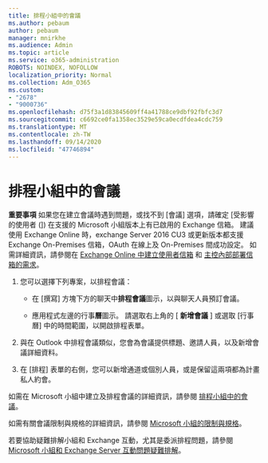 ```yaml
---
title: 排程小組中的會議
ms.author: pebaum
author: pebaum
manager: mnirkhe
ms.audience: Admin
ms.topic: article
ms.service: o365-administration
ROBOTS: NOINDEX, NOFOLLOW
localization_priority: Normal
ms.collection: Adm_O365
ms.custom:
- "2678"
- "9000736"
ms.openlocfilehash: d75f3a1d83845609ff4a41788ce9dbf92fbfc3d7
ms.sourcegitcommit: c6692ce0fa1358ec3529e59ca0ecdfdea4cdc759
ms.translationtype: MT
ms.contentlocale: zh-TW
ms.lasthandoff: 09/14/2020
ms.locfileid: "47746894"
---
```

# <a name="schedule-a-meeting-in-teams"></a>排程小組中的會議

**重要事項** 如果您在建立會議時遇到問題，或找不到 [會議] 選項，請確定 [受影響的使用者 (]) 在支援的 Microsoft 小組版本上有已啟用的 Exchange 信箱。 建議使用 Exchange Online 時，exchange Server 2016 CU3 或更新版本都支援 Exchange On-Premises 信箱，OAuth 在線上及 On-Premises 間成功設定。 如需詳細資訊，請參閱在 [Exchange Online 中建立使用者信箱](https://docs.microsoft.com/exchange/recipients-in-exchange-online/create-user-mailboxes) 和 [主控內部部署信箱的需求](https://docs.microsoft.com/microsoftteams/exchange-teams-interact#requirements-for-mailboxes-hosted-on-premises)。 

1. 您可以選擇下列專案，以排程會議：

    - 在 [撰寫] 方塊下方的聊天中**排程會議**圖示，以與聊天人員預訂會議。

    - 應用程式左邊的行事**曆**圖示。 請選取右上角的 [ **新增會議** ] 或選取 [行事曆] 中的時間範圍，以開啟排程表單。

2. 與在 Outlook 中排程會議類似，您會為會議提供標題、邀請人員，以及新增會議詳細資料。

3. 在 [排程] 表單的右側，您可以新增通道或個別人員，或是保留這兩項都為計畫私人約會。

如需在 Microsoft 小組中建立及排程會議的詳細資訊，請參閱 [排程小組中的會議](https://support.office.com/article/Schedule-a-meeting-in-Teams-943507a9-8583-4c58-b5d2-8ec8265e04e5)。

如需有關會議限制與規格的詳細資訊，請參閱 [Microsoft 小組的限制與規格](https://docs.microsoft.com/microsoftteams/limits-specifications-teams#meetings-and-calls)。

若要協助疑難排解小組和 Exchange 互動，尤其是委派排程問題，請參閱 [Microsoft 小組和 Exchange Server 互動問題疑難排解](https://docs.microsoft.com/microsoftteams/troubleshoot/known-issues/teams-exchange-interaction-issue)。